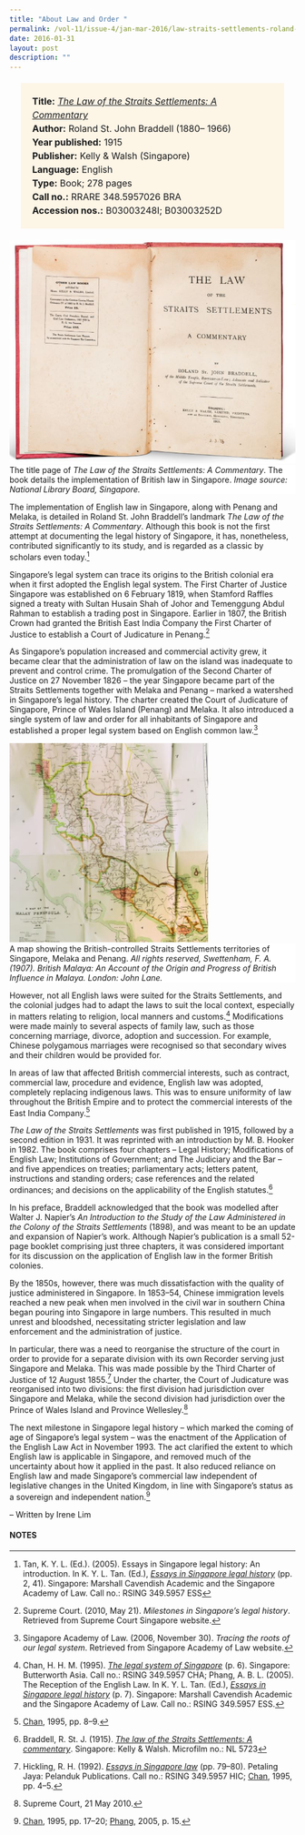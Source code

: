 ```yaml
---
title: "About Law and Order "
permalink: /vol-11/issue-4/jan-mar-2016/law-straits-settlements-roland-st-john-braddell
date: 2016-01-31
layout: post
description: ""
---
```

<span style="background-colour: #fdf5e6; padding: 20px; margin: 20px; background:#fdf5e6; display:block; font-size:1rem; line-height:1.5rem;"> 
	<b>Title:</b> <a href="http://eservice.nlb.gov.sg/item_holding_s.aspx?bid=4367158"><i>The Law of the Straits Settlements: A Commentary</i></a><br>
<b>Author:</b> Roland St. John Braddell (1880–
1966)<br>
<b>Year published:</b> 1915<br>
<b>Publisher:</b> Kelly & Walsh (Singapore)<br>
<b>Language:</b> English<br>
<b>Type:</b> Book; 278 pages<br>
<b>Call no.:</b> RRARE 348.5957026 BRA<br>
<b>Accession nos.:</b> B03003248I; B03003252D
</span>

<img src="/images/vol-11-issue-4/about-law-and-order/L2.JPG">
<div style="background-color: white;">The title page of <i>The Law of the Straits Settlements: A Commentary</i>. The book details the implementation of British law in Singapore. <i>Image source: National Library Board, Singapore.</i></div>

The implementation of English law in Singapore, along with Penang and Melaka, is detailed in Roland St. John Braddell’s landmark *The Law of the Straits Settlements: A Commentary*. Although this book is not the first attempt at documenting the legal history of Singapore, it has, nonetheless, contributed significantly to its study, and is regarded as a classic by scholars even today.[^1]

Singapore’s legal system can trace its origins to the British colonial era when it first adopted the English legal system. The First Charter of Justice Singapore was established on 6 February 1819, when Stamford Raffles signed a treaty with Sultan 
Husain Shah of Johor and Temenggung Abdul Rahman to establish a trading post in Singapore. Earlier in 1807, the British Crown had granted the British East India Company the First Charter of Justice to establish a Court of Judicature in Penang.[^2]

As Singapore’s population increased and commercial activity grew, it became clear that the administration of law on the island was inadequate to prevent and control crime. The promulgation of the Second Charter of Justice on 27 November 1826 – the year Singapore became part of the Straits Settlements together with Melaka and Penang – marked a watershed in Singapore’s legal history. The charter created the Court of Judicature of Singapore, Prince of Wales Island (Penang) and Melaka. It also introduced a single system of law and order for all inhabitants of Singapore and established a proper legal system based on English common law.[^3]

<img style="width: 350px; height: 350px;" src="/images/vol-11-issue-4/about-law-and-order/L1.JPG">
<div style="background-color: white;">A map showing the British-controlled Straits Settlements territories of Singapore, Melaka and Penang. <i>All rights reserved, Swettenham, F. A. (1907). British Malaya: An Account of the Origin and Progress of British Influence in Malaya. London: John Lane.</i></div>

However, not all English laws were suited for the Straits Settlements, and the colonial judges had to adapt the laws to suit the local context, especially in matters relating to religion, local manners and customs.[^4] Modifications were made mainly to several aspects of family law, such as those concerning marriage, divorce, adoption and succession. For example, Chinese polygamous marriages were recognised so that secondary wives and their children would be provided for.

In areas of law that affected British commercial interests, such as contract, commercial law, procedure and evidence, English law was adopted, completely replacing indigenous laws. This was to ensure uniformity of law throughout the British Empire and to protect the commercial interests of the East India Company.[^5]

*The Law of the Straits Settlements* was first published in 1915, followed by a second edition in 1931. It was reprinted with an introduction by M. B. Hooker in 1982. The book comprises four chapters – Legal History; Modifications of English 
Law; Institutions of Government; and The 
Judiciary and the Bar – and five appendices on treaties; parliamentary acts; letters patent, instructions and standing orders; case references and the related ordinances; and decisions on the applicability of the English statutes.[^6]

In his preface, Braddell acknowledged that the book was modelled after Walter J. Napier’s *An Introduction to the Study of the Law Administered in the Colony of the Straits Settlements* (1898), and was meant to be an update and expansion of Napier’s work. Although Napier’s publication is a 
small 52-page booklet comprising just three chapters, it was considered important for its discussion on the application of English law in the former British colonies. 

By the 1850s, however, there was much dissatisfaction with the quality of justice administered in Singapore. In 1853–54, Chinese immigration levels reached a new peak when men involved in the civil war in southern China began pouring into Singapore in large numbers. This resulted in much unrest and bloodshed, necessitating stricter legislation and law enforcement and the administration of justice. 

In particular, there was a need to reorganise the structure of the court in order to provide for a separate division with its own Recorder serving just Singapore and Melaka. This was made possible by the Third Charter of Justice of 12 August 1855.[^7] Under the charter, the Court of Judicature was reorganised into two divisions: the first division had jurisdiction over Singapore and Melaka, while the second division had jurisdiction over the Prince of Wales Island and Province Wellesley.[^8]

The next milestone in Singapore legal history – which marked the coming of age of Singapore’s legal system – was the enactment of the Application of the English Law Act in November 1993. The act clarified the extent to which English law is applicable in Singapore, and removed much of the uncertainty about how it applied in the past. It also reduced reliance on English law and made Singapore’s commercial law independent of legislative changes in the United Kingdom, in line 
with Singapore’s status as a sovereign and 
independent nation.[^9]

– Written by Irene Lim

#### 	**NOTES**
[^1]:Tan, K. Y. L. (Ed.). (2005). Essays in Singapore legal history: An introduction. In K. Y. L. Tan. (Ed.), [*Essays in Singapore legal history*](http://eservice.nlb.gov.sg/item_holding_s.aspx?bid=12355843) (pp. 2, 41). Singapore: Marshall Cavendish Academic and the Singapore Academy of Law. Call no.: RSING 349.5957 ESS
[^2]:Supreme Court. (2010, May 21). *Milestones in Singapore’s legal history*. Retrieved from Supreme Court Singapore website. 
[^3]:Singapore Academy of Law. (2006, November 30). *Tracing the roots of our legal system*. Retrieved from Singapore Academy of Law website. 
[^4]:Chan, H. H. M. (1995). [*The legal system of Singapore*](http://eservice.nlb.gov.sg/item_holding_s.aspx?bid=7602243) (p. 6). Singapore: Butterworth Asia. Call no.: RSING 349.5957 CHA; Phang, A. B. L. (2005). The Reception of the English Law. In K. Y. L. Tan. (Ed.), [*Essays in Singapore legal history*](http://eservice.nlb.gov.sg/item_holding_s.aspx?bid=12355843) (p. 7). Singapore: Marshall Cavendish Academic and the Singapore Academy of Law. Call no.: RSING 349.5957 ESS.
[^5]:[Chan](http://eservice.nlb.gov.sg/item_holding_s.aspx?bid=7602243), 1995, pp. 8–9.
[^6]:Braddell, R. St. J. (1915). [*The law of the Straits Settlements: A commentary*](http://eservice.nlb.gov.sg/item_holding_s.aspx?bid=4367158). Singapore: Kelly & Walsh. Microfilm no.: NL 5723 
[^7]:Hickling, R. H. (1992). [*Essays in Singapore law*](http://eservice.nlb.gov.sg/item_holding_s.aspx?bid=6335083) (pp. 79–80). Petaling Jaya: Pelanduk Publications. Call no.: RSING 349.5957 HIC; [Chan](http://eservice.nlb.gov.sg/item_holding_s.aspx?bid=7602243), 1995, pp. 4–5.
[^8]:Supreme Court, 21 May 2010. 
[^9]:[Chan](http://eservice.nlb.gov.sg/item_holding_s.aspx?bid=7602243), 1995, pp. 17–20; [Phang](http://eservice.nlb.gov.sg/item_holding_s.aspx?bid=12355843), 2005, p. 15.